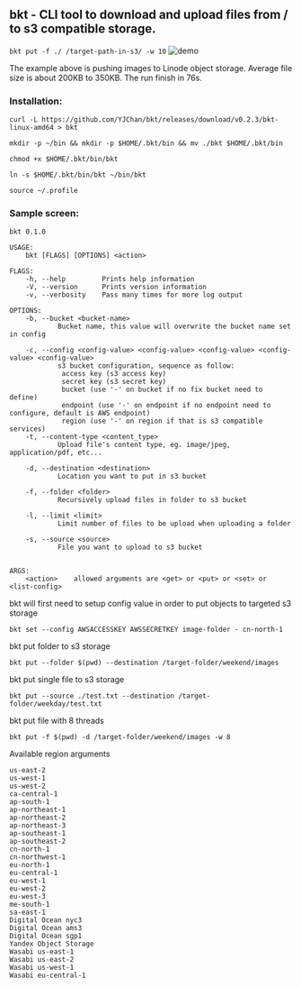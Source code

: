 ## bkt - CLI tool to download and upload files from / to s3 compatible storage.


```bkt put -f ./ /target-path-in-s3/ -w 10```
![demo](https://raw.githubusercontent.com/YJChan/bkt/main/bkt-demo.gif)

The example above is pushing images to Linode object storage. Average file size is about 200KB to 350KB. The run finish in 76s.

### Installation:

```
curl -L https://github.com/YJChan/bkt/releases/download/v0.2.3/bkt-linux-amd64 > bkt

mkdir -p ~/bin && mkdir -p $HOME/.bkt/bin && mv ./bkt $HOME/.bkt/bin

chmod +x $HOME/.bkt/bin/bkt

ln -s $HOME/.bkt/bin/bkt ~/bin/bkt

source ~/.profile
```

### Sample screen: 
```
bkt 0.1.0

USAGE:
    bkt [FLAGS] [OPTIONS] <action>

FLAGS:
    -h, --help         Prints help information
    -V, --version      Prints version information
    -v, --verbosity    Pass many times for more log output

OPTIONS:
    -b, --bucket <bucket-name>
            Bucket name, this value will overwrite the bucket name set in config

    -c, --config <config-value> <config-value> <config-value> <config-value> <config-value>
            s3 bucket configuration, sequence as follow:
             access key (s3 access key)
             secret key (s3 secret key)
             bucket (use '-' on bucket if no fix bucket need to define) 
             endpoint (use '-' on endpoint if no endpoint need to configure, default is AWS endpoint) 
             region (use '-' on region if that is s3 compatible services)
    -t, --content-type <content_type>
            Upload file's content type, eg. image/jpeg, application/pdf, etc...

    -d, --destination <destination>
            Location you want to put in s3 bucket

    -f, --folder <folder>
            Recursively upload files in folder to s3 bucket

    -l, --limit <limit>
            Limit number of files to be upload when uploading a folder

    -s, --source <source>
            File you want to upload to s3 bucket


ARGS:
    <action>    allowed arguments are <get> or <put> or <set> or <list-config>

```

bkt will first need to setup config value in order to put objects to targeted s3 storage
```
bkt set --config AWSACCESSKEY AWSSECRETKEY image-folder - cn-north-1

```

bkt put folder to s3 storage
```
bkt put --folder $(pwd) --destination /target-folder/weekend/images
```

bkt put single file to s3 storage
```
bkt put --source ./test.txt --destination /target-folder/weekday/test.txt
```

bkt put file with 8 threads
```
bkt put -f $(pwd) -d /target-folder/weekend/images -w 8
```

Available region arguments
```
us-east-2
us-west-1
us-west-2
ca-central-1
ap-south-1
ap-northeast-1
ap-northeast-2
ap-northeast-3
ap-southeast-1
ap-southeast-2
cn-north-1
cn-northwest-1
eu-north-1
eu-central-1
eu-west-1
eu-west-2
eu-west-3
me-south-1
sa-east-1
Digital Ocean nyc3
Digital Ocean ams3
Digital Ocean sgp1
Yandex Object Storage
Wasabi us-east-1
Wasabi us-east-2
Wasabi us-west-1
Wasabi eu-central-1
```

